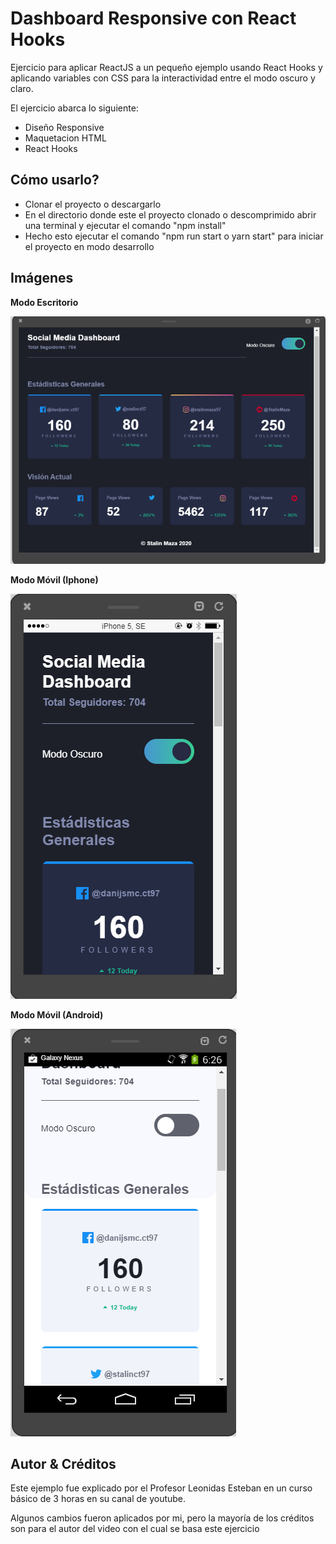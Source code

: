 # Dashboard Responsive con React Hooks #

Ejercicio para aplicar ReactJS a un pequeño ejemplo usando React Hooks y aplicando variables con CSS para la interactividad entre el modo oscuro y claro.

El ejercicio abarca lo siguiente:
- Diseño Responsive
- Maquetacion HTML
- React Hooks

## Cómo usarlo?

- Clonar el proyecto o descargarlo
- En el directorio donde este el proyecto clonado o descomprimido abrir una terminal y ejecutar el comando "npm install"
- Hecho esto ejecutar el comando "npm run start o yarn start" para iniciar el proyecto en modo desarrollo

## Imágenes

**Modo Escritorio**

![Imagen en Modo Escritorio](./pc1024Screen.png)

**Modo Móvil (Iphone)**

![Imagen en Modo Iphone](./iphone5Screen.png)


**Modo Móvil (Android)**

![Imagen en Modo Android](./googleNexusScreen.png)


## Autor & Créditos
Este ejemplo fue explicado por el Profesor Leonidas Esteban en un curso básico de 3 horas en su canal de youtube.

Algunos cambios fueron aplicados por mi, pero la mayoría de los créditos son para el autor del video con el cual se basa este ejercicio



